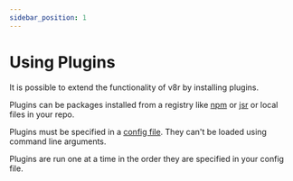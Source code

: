 ```yaml
---
sidebar_position: 1
---
```


# Using Plugins

It is possible to extend the functionality of v8r by installing plugins.

Plugins can be packages installed from a registry like [npm](https://www.npmjs.com/) or [jsr](https://jsr.io/) or local files in your repo.

Plugins must be specified in a [config file](../configuration.md). They can't be loaded using command line arguments.

Plugins are run one at a time in the order they are specified in your config file.
